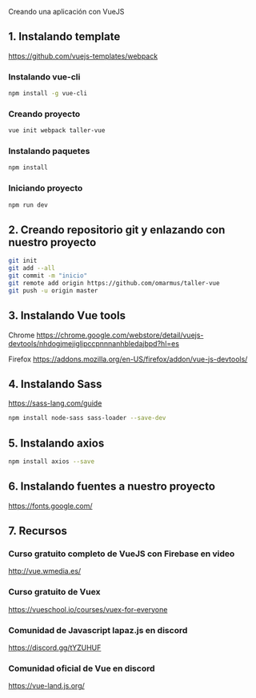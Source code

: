 Creando una aplicación con VueJS

## 1. Instalando template
https://github.com/vuejs-templates/webpack

### Instalando vue-cli
``` bash
npm install -g vue-cli
```

### Creando proyecto
``` bash
vue init webpack taller-vue
```

### Instalando paquetes
``` bash
npm install
```

### Iniciando proyecto
``` bash
npm run dev
```

## 2. Creando repositorio git y enlazando con nuestro proyecto
``` bash
git init
git add --all
git commit -m "inicio"
git remote add origin https://github.com/omarmus/taller-vue
git push -u origin master
```

## 3. Instalando Vue tools
Chrome
https://chrome.google.com/webstore/detail/vuejs-devtools/nhdogjmejiglipccpnnnanhbledajbpd?hl=es

Firefox
https://addons.mozilla.org/en-US/firefox/addon/vue-js-devtools/

## 4. Instalando Sass
https://sass-lang.com/guide
``` bash
npm install node-sass sass-loader --save-dev
```
## 5. Instalando axios
``` bash
npm install axios --save
```
## 6. Instalando  fuentes a nuestro proyecto
https://fonts.google.com/

## 7. Recursos

### Curso gratuito completo de VueJS con Firebase en video

http://vue.wmedia.es/

### Curso gratuito de Vuex

https://vueschool.io/courses/vuex-for-everyone

### Comunidad de Javascript lapaz.js en discord

https://discord.gg/tYZUHUF

### Comunidad oficial de Vue en discord

https://vue-land.js.org/
